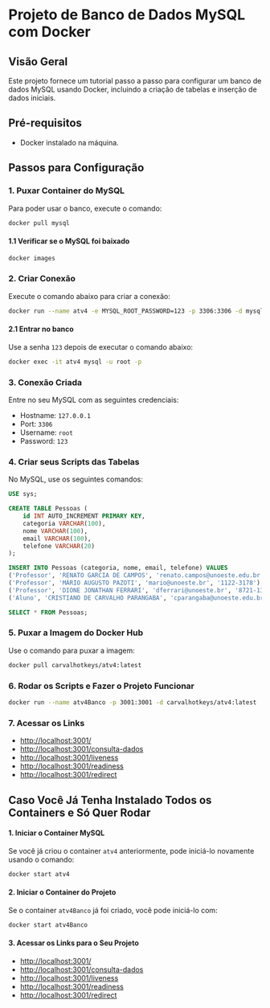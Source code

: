 
# Projeto de Banco de Dados MySQL com Docker

## Visão Geral

Este projeto fornece um tutorial passo a passo para configurar um banco de dados MySQL usando Docker, incluindo a criação de tabelas e inserção de dados iniciais. 

## Pré-requisitos

- Docker instalado na máquina.

## Passos para Configuração

### 1. Puxar Container do MySQL

Para poder usar o banco, execute o comando:

```sh
docker pull mysql
```

#### 1.1 Verificar se o MySQL foi baixado

```sh
docker images
```

### 2. Criar Conexão

Execute o comando abaixo para criar a conexão:

```sh
docker run --name atv4 -e MYSQL_ROOT_PASSWORD=123 -p 3306:3306 -d mysql
```

#### 2.1 Entrar no banco

Use a senha `123` depois de executar o comando abaixo:

```sh
docker exec -it atv4 mysql -u root -p
```

### 3. Conexão Criada

Entre no seu MySQL com as seguintes credenciais:

- Hostname: `127.0.0.1`
- Port: `3306`
- Username: `root`
- Password: `123`

### 4. Criar seus Scripts das Tabelas

No MySQL, use os seguintes comandos:

```sql
USE sys;

CREATE TABLE Pessoas (
    id INT AUTO_INCREMENT PRIMARY KEY,
    categoria VARCHAR(100),
    nome VARCHAR(100),
    email VARCHAR(100),
    telefone VARCHAR(20)
);

INSERT INTO Pessoas (categoria, nome, email, telefone) VALUES 
('Professor', 'RENATO GARCIA DE CAMPOS', 'renato.campos@unoeste.edu.br', '1234-5678'),
('Professor', 'MÁRIO AUGUSTO PAZOTI', 'mario@unoeste.br', '1122-3178'),
('Professor', 'DIONE JONATHAN FERRARI', 'dferrari@unoeste.br', '8721-1322'),
('Aluno', 'CRISTIANO DE CARVALHO PARANGABA', 'cparangaba@unoeste.edu.br', '8765-4321');

SELECT * FROM Pessoas;
```

### 5. Puxar a Imagem do Docker Hub

Use o comando para puxar a imagem:

```sh
docker pull carvalhotkeys/atv4:latest
```

### 6. Rodar os Scripts e Fazer o Projeto Funcionar

```sh
docker run --name atv4Banco -p 3001:3001 -d carvalhotkeys/atv4:latest
```

### 7. Acessar os Links

- [http://localhost:3001/](http://localhost:3001/)
- [http://localhost:3001/consulta-dados](http://localhost:3001/consulta-dados)
- [http://localhost:3001/liveness](http://localhost:3001/liveness)
- [http://localhost:3001/readiness](http://localhost:3001/readiness)
- [http://localhost:3001/redirect](http://localhost:3001/redirect)

## Caso Você Já Tenha Instalado Todos os Containers e Só Quer Rodar

#### 1. Iniciar o Container MySQL

Se você já criou o container `atv4` anteriormente, pode iniciá-lo novamente usando o comando:

```sh
docker start atv4
```

#### 2. Iniciar o Container do Projeto

Se o container `atv4Banco` já foi criado, você pode iniciá-lo com:

```sh
docker start atv4Banco
```

#### 3. Acessar os Links para o Seu Projeto

- [http://localhost:3001/](http://localhost:3001/)
- [http://localhost:3001/consulta-dados](http://localhost:3001/consulta-dados)
- [http://localhost:3001/liveness](http://localhost:3001/liveness)
- [http://localhost:3001/readiness](http://localhost:3001/readiness)
- [http://localhost:3001/redirect](http://localhost:3001/redirect)
